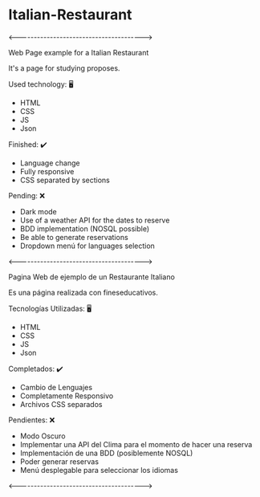 # Italian-Restaurant

<--------------------------------------->

Web Page example for a Italian Restaurant

It's a page for studying proposes.

Used technology: 🖥

<ul>
    <li>
        HTML 
    </li>
    <li>
        CSS
    </li>
    <li>
        JS
    </li>
    <li>
        Json
    </li>
</ul>

Finished: ✔️

<ul>
    <li>
        Language change
    </li>
    <li>
        Fully responsive
    </li>
    <li>
        CSS separated by sections
    </li>
</ul>

Pending: ❌

<ul>
    <li>
        Dark mode
    </li>
    <li>
        Use of a weather API for the dates to reserve
    </li>
    <li>
        BDD implementation (NOSQL possible)
    </li>
    <li>
        Be able to generate reservations
    </li>
    <li>
        Dropdown menú for languages selection
    </li>
</ul>

<--------------------------------------->

Pagina Web de ejemplo de un Restaurante Italiano

Es una página realizada con fineseducativos.

Tecnologías Utilizadas: 🖥

<ul>
    <li>
        HTML 
    </li>
    <li>
        CSS
    </li>
    <li>
        JS
    </li>
    <li>
        Json
    </li>
</ul>

Completados: ✔️

<ul>
    <li>
        Cambio de Lenguajes
    </li>
    <li>
        Completamente Responsivo
    </li>
    <li>
        Archivos CSS separados
    </li>
</ul>

Pendientes: ❌

<ul>
    <li>
        Modo Oscuro
    </li>
    <li>
        Implementar una API del Clima para el momento de hacer una reserva
    </li>
    <li>
        Implementación de una BDD (posiblemente NOSQL)
    </li>
    <li>
        Poder generar reservas
    </li>
    <li>
        Menú desplegable para seleccionar los idiomas
    </li>
</ul>

<--------------------------------------->
